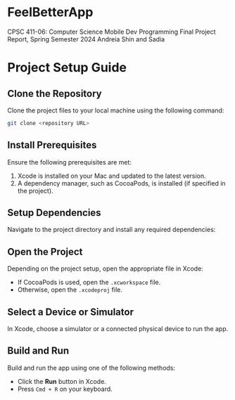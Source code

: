 # FeelBetterApp
CPSC 411-06: Computer Science Mobile Dev Programming
Final Project Report, Spring Semester 2024
Andreia Shin and Sadia 

# Project Setup Guide

## Clone the Repository
Clone the project files to your local machine using the following command:
```bash
git clone <repository URL>
```

## Install Prerequisites
Ensure the following prerequisites are met:
1. Xcode is installed on your Mac and updated to the latest version.
2. A dependency manager, such as CocoaPods, is installed (if specified in the project).

## Setup Dependencies
Navigate to the project directory and install any required dependencies:

## Open the Project
Depending on the project setup, open the appropriate file in Xcode:
- If CocoaPods is used, open the `.xcworkspace` file.
- Otherwise, open the `.xcodeproj` file.

## Select a Device or Simulator
In Xcode, choose a simulator or a connected physical device to run the app.

## Build and Run
Build and run the app using one of the following methods:
- Click the **Run** button in Xcode.
- Press `Cmd + R` on your keyboard.
